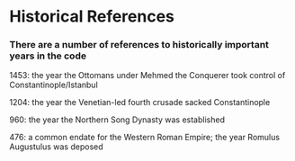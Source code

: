 # Historical References

### There are a number of references to historically important years in the code 

1453: the year the Ottomans under Mehmed the Conquerer took control of Constantinople/Istanbul

1204: the year the Venetian-led fourth crusade sacked Constantinople

960: the year the Northern Song Dynasty was established

476: a common endate for the Western Roman Empire; the year Romulus Augustulus was deposed
